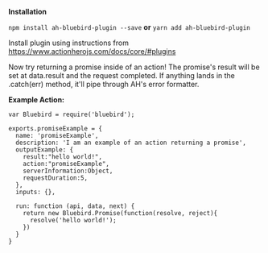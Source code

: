 **Installation**

`npm install ah-bluebird-plugin --save` **or** `yarn add ah-bluebird-plugin`

Install plugin using instructions from https://www.actionherojs.com/docs/core/#plugins

Now try returning a promise inside of an action! The promise's result will be set at data.result and the request completed. If anything lands in the .catch(err) method, it'll pipe through AH's error formatter. 

**Example Action:**
```
var Bluebird = require('bluebird');

exports.promiseExample = {
  name: 'promiseExample',
  description: 'I am an example of an action returning a promise',
  outputExample: {
    result:"hello world!",
    action:"promiseExample",
    serverInformation:Object,
    requestDuration:5,
  },
  inputs: {},

  run: function (api, data, next) {
    return new Bluebird.Promise(function(resolve, reject){
      resolve('hello world!');
    })
  }
}
```
